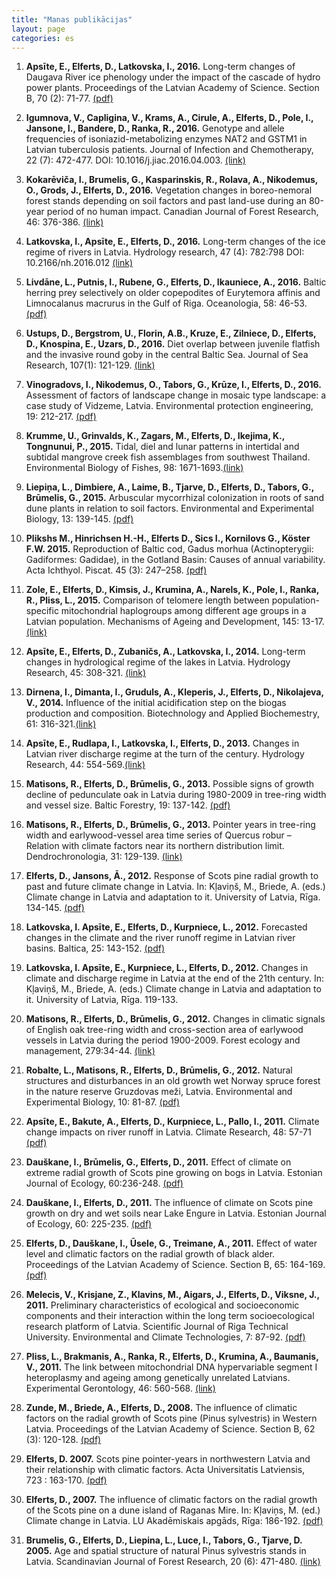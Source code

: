 ```yaml
---
title: "Manas publikācijas"
layout: page
categories: es
---
```


1. **Apsīte, E., Elferts, D., Latkovska, I., 2016.** Long-term changes of Daugava River ice phenology under the impact of the cascade of hydro power plants. Proceedings of the Latvian Academy of Science. Section B, 70 (2): 71-77. [(pdf)](http://www.degruyter.com/dg/viewarticle.fullcontentlink:pdfeventlink/$002fj$002fprolas.2016.70.issue-2$002fprolas-2016-0012$002fprolas-2016-0012.pdf/prolas-2016-0012.pdf?format=INT&t:ac=j$002fprolas.2016.70.issue-2$002fprolas-2016-0012$002fprolas-2016-0012.xml)

1. **Igumnova, V., Capligina, V., Krams, A., Cirule, A., Elferts, D., Pole, I., Jansone, I., Bandere, D., Ranka, R., 2016.** Genotype and allele frequencies of isoniazid-metabolizing enzymes NAT2 and GSTM1 in Latvian tuberculosis patients. Journal of Infection and Chemotherapy, 22  (7): 472-477. DOI: 10.1016/j.jiac.2016.04.003. [(link)](http://www.sciencedirect.com/science/article/pii/S1341321X16300460)

1. **Kokarēviča, I., Brumelis, G., Kasparinskis, R., Rolava, A., Nikodemus, O., Grods, J., Elferts, D., 2016.** Vegetation changes in boreo-nemoral forest stands depending on soil factors and past land-use during an 80-year period of no human impact. Canadian Journal of Forest Research, 46: 376-386. [(link)](http://www.nrcresearchpress.com/doi/abs/10.1139/cjfr-2015-0343)

1. **Latkovska, I., Apsīte, E., Elferts, D., 2016.** Long-term changes of the ice regime of rivers in Latvia. Hydrology research, 47 (4): 782:798 DOI: 10.2166/nh.2016.012 [(link)](http://hr.iwaponline.com/content/early/2016/01/28/nh.2016.012.abstract)

1. **Livdāne, L., Putnis, I., Rubene, G., Elferts, D., Ikauniece, A., 2016.** Baltic herring prey selectively on older copepodites of Eurytemora affinis and Limnocalanus macrurus in the Gulf of Riga. Oceanologia, 58: 46-53. [(pdf)](http://ac.els-cdn.com/S007832341500113X/1-s2.0-S007832341500113X-main.pdf?_tid=0396ca6e-f7fd-11e5-a7fe-00000aacb361&acdnat=1459510356_746e58eb57951fef049e77ea743c6cca)

1. **Ustups, D., Bergstrom, U., Florin, A.B., Kruze, E., Zilniece, D., Elferts, D., Knospina, E., Uzars, D., 2016.** Diet overlap between juvenile flatfish and the invasive round goby in the central Baltic Sea. Journal of Sea Research, 107(1): 121-129. [(link)](http://www.sciencedirect.com/science/article/pii/S1385110115300216)

1. **Vinogradovs, I., Nikodemus, O., Tabors, G., Krūze, I., Elferts, D., 2016.** Assessment of factors of landscape change in mosaic type landscape: a case study of Vidzeme, Latvia. Environmental protection engineering, 19: 212-217. [(pdf)](http://old.konferencijos.vgtu.lt/jmk.aainz.vgtu.lt/public_html/index.php/conference/2016/paper/view/263/105)

1. **Krumme, U., Grinvalds, K., Zagars, M., Elferts, D., Ikejima, K., Tongnunui, P., 2015.** Tidal, diel and lunar patterns in intertidal and subtidal mangrove creek fish assemblages from southwest Thailand. Environmental Biology of Fishes, 98: 1671-1693.[(link)](http://link.springer.com/article/10.1007/s10641-015-0393-5)

1. **Liepiņa, L., Dimbiere, A., Laime, B., Tjarve, D., Elferts, D., Tabors, G., Brūmelis, G., 2015.** Arbuscular mycorrhizal colonization in roots of sand dune plants in relation to soil factors. Environmental and Experimental Biology, 13: 139-145. [(pdf)](http://eeb.lu.lv/EEB/201510/EEB_13_Liepina.pdf)

1. **Plikshs M., Hinrichsen H.-H., Elferts D., Sics I., Kornilovs G., Köster F.W. 2015.** Reproduction of Baltic cod, Gadus morhua (Actinopterygii: Gadiformes: Gadidae), in the Gotland Basin: Causes of annual variability. Acta Ichthyol. Piscat. 45 (3): 247–258. [(pdf)](http://eprints.uni-kiel.de/30109/1/04_1623_F1.pdf)

1. **Zole, E., Elferts, D., Kimsis, J., Krumina, A., Narels, K., Pole, I., Ranka, R., Pliss, L., 2015.** Comparison of telomere length between population-specific mitochondrial haplogroups among different age groups in a Latvian population. Mechanisms of Ageing and Development, 145: 13-17. [(link)](http://www.sciencedirect.com/science/article/pii/S0047637415000032)

1. **Apsīte, E., Elferts, D., Zubaničs, A., Latkovska, I., 2014.** Long-term changes in hydrological regime of the lakes in Latvia. Hydrology Research, 45: 308-321. [(link)](http://hr.iwaponline.com/content/45/3/308.abstract)

1. **Dirnena, I., Dimanta, I., Gruduls, A., Kleperis, J., Elferts, D., Nikolajeva, V., 2014.** Influence of the initial acidification step on the biogas production and composition. Biotechnology and Applied Biochemestry, 61: 316-321.[(link)](http://onlinelibrary.wiley.com/doi/10.1002/bab.1163/abstract;jsessionid=41704C057A0C5B466360D33C5EB718BE.f01t02?userIsAuthenticated=true&deniedAccessCustomisedMessage=)

1. **Apsīte, E., Rudlapa, I., Latkovska, I., Elferts, D., 2013.** Changes in Latvian river discharge regime at the turn of the century. Hydrology Research, 44: 554-569.[(link)](http://hr.iwaponline.com/content/44/3/554.abstract)

1. **Matisons, R., Elferts, D., Brūmelis, G., 2013.** Possible signs of growth decline of pedunculate oak in Latvia during 1980-2009 in tree-ring width and vessel size. Baltic Forestry, 19: 137-142. [(pdf)](http://www.balticforestry.mi.lt/bf/PDF_Articles/2013-19[1]/Matisons%20Roberts.pdf)

1. **Matisons, R., Elferts, D., Brūmelis, G., 2013.** Pointer years in tree-ring width and earlywood-vessel area time series of Quercus robur – Relation with climate factors near its northern distribution limit. Dendrochronologia, 31: 129-139. [(link)](http://www.sciencedirect.com/science/article/pii/S1125786512000781)

1. **Elferts, D., Jansons, Ā., 2012.** Response of Scots pine radial growth to past and future climate change in Latvia. In: Kļaviņš, M., Briede, A. (eds.) Climate change in Latvia and adaptation to it. University of Latvia, Rīga. 134-145. [(pdf)](https://www.researchgate.net/publication/256385551_Response_of_Scots_pine_radial_growth_to_past_and_future_climate_change_in_Latvia)

1. **Latkovska, I. Apsīte, E., Elferts, D., Kurpniece, L., 2012.** Forecasted changes in the climate and the river runoff regime in Latvian river basins. Baltica, 25: 143-152. [(pdf)](http://opalas.geo.lt/geo/fileadmin/Failai/Baltica2009/Baltica_25_2_/BALTICA_143-152.pdf)

1. **Latkovska, I. Apsīte, E., Kurpniece, L., Elferts, D., 2012.** Changes in climate and discharge regime in Latvia at the end of the 21th century. In: Kļaviņš, M., Briede, A. (eds.) Climate change in Latvia and adaptation to it. University of Latvia, Rīga. 119-133.

1. **Matisons, R., Elferts, D., Brūmelis, G., 2012.** Changes in climatic signals of English oak tree-ring width and cross-section area of earlywood vessels in Latvia during the period 1900-2009. Forest ecology and management, 279:34-44. [(link)](http://www.sciencedirect.com/science/article/pii/S0378112712003064)

1. **Robalte, L., Matisons, R., Elferts, D., Brūmelis, G., 2012.** Natural structures and disturbances in an old growth wet Norway spruce forest in the nature reserve Gruzdovas meži, Latvia. Environmental and Experimental Biology, 10: 81-87. [(pdf)](http://eeb.lu.lv/EEB/201209/EEB_10_Robalte.pdf)

1. **Apsīte, E., Bakute, A., Elferts, D., Kurpniece, L., Pallo, I., 2011.** Climate change impacts on river runoff in Latvia. Climate Research, 48: 57-71 [(pdf)](https://www.researchgate.net/profile/Apsite_Elga/publication/235341897_Climate_change_impacts_on_river_runoff_in_Latvia/links/02bfe51112d3235864000000.pdf)

1. **Dauškane, I., Brūmelis, G., Elferts, D., 2011.** Effect of climate on extreme radial growth of Scots pine growing on bogs in Latvia. Estonian Journal of Ecology, 60:236-248. [(pdf)](http://www.eap.ee/public/Ecology/2011/issue_3/ecol-2011-3-236-248.pdf)

1. **Dauškane, I., Elferts, D., 2011.** The influence of climate on Scots pine growth on dry and wet soils near Lake Engure in Latvia. Estonian Journal of Ecology, 60: 225-235. [(pdf)](http://kirj.ee/public/Ecology/2011/issue_3/ecol-2011-3-225-235.pdf)

1. **Elferts, D., Dauškane, I., Ūsele, G., Treimane, A., 2011.** Effect of water level and climatic factors on the radial growth of black alder.  Proceedings of the Latvian Academy of Science. Section B, 65: 164-169.[(pdf)](http://www.degruyter.com/dg/viewarticle.fullcontentlink:pdfeventlink/$002fj$002fprolas.2011.65.issue-5-6$002fv10046-011-0032-2$002fv10046-011-0032-2.pdf/v10046-011-0032-2.pdf?t:ac=j$002fprolas.2011.65.issue-5-6$002fv10046-011-0032-2$002fv10046-011-0032-2.xml)

1. **Melecis, V., Krisjane, Z., Klavins, M., Aigars, J., Elferts, D., Viksne, J., 2011.** Preliminary characteristics of ecological and socioeconomic components and their interaction within the long term socioecological research platform of Latvia. Scientific Journal of Riga Technical University. Environmental and Climate Technologies, 7: 87-92. [(pdf)](http://www.degruyter.com/dg/viewarticle.fullcontentlink:pdfeventlink/$002fj$002frtuect.2011.7.issue--1$002fv10145-011-0032-0$002fv10145-011-0032-0.pdf/v10145-011-0032-0.pdf?t:ac=j$002frtuect.2011.7.issue--1$002fv10145-011-0032-0$002fv10145-011-0032-0.xml)

1. **Pliss, L., Brakmanis, A., Ranka, R., Elferts, D., Krumina, A., Baumanis, V., 2011.** The link between mitochondrial DNA hypervariable segment I heteroplasmy and ageing among genetically unrelated Latvians. Experimental Gerontology, 46: 560-568. [(link)](http://www.sciencedirect.com/science/article/pii/S0531556511000660)

1. **Zunde, M., Briede, A., Elferts, D., 2008.** The influence of climatic factors on the radial growth of Scots pine (Pinus sylvestris) in Western Latvia. Proceedings of the Latvian Academy of Science. Section B, 62 (3): 120-128. [(pdf)](http://www.degruyter.com/dg/viewarticle.fullcontentlink:pdfeventlink/$002fj$002fprolas.2008.62.issue-3$002fv10046-008-0015-0$002fv10046-008-0015-0.pdf/v10046-008-0015-0.pdf?t:ac=j$002fprolas.2008.62.issue-3$002fv10046-008-0015-0$002fv10046-008-0015-0.xml)

1. **Elferts, D. 2007.** Scots pine pointer-years in northwestern Latvia and their relationship with climatic factors. Acta Universitatis Latviensis, 723 : 163-170. [(pdf)](http://eeb.lu.lv/EEB/2007/Elferts.pdf)

1. **Elferts, D., 2007.** The influence of climatic factors on the radial growth of the Scots pine on a dune island of Raganas Mire. In: Kļaviņs, M. (ed.) Climate change in Latvia. LU Akadēmiskais apgāds, Rīga: 186-192. [(pdf)](https://www.researchgate.net/publication/256202421_Influence_of_climatic_factors_on_the_radial_growth_of_Scots_pine_on_a_dune_island_of_Ragana_mire)

1. **Brumelis, G., Elferts, D., Liepina, L., Luce, I., Tabors, G., Tjarve, D. 2005.** Age and spatial structure of natural Pinus sylvestris stands in Latvia. Scandinavian Journal of Forest Research, 20 (6): 471-480. [(link)](http://www.tandfonline.com/doi/abs/10.1080/02827580500339526)

